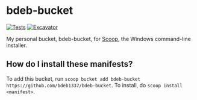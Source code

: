 # bdeb-bucket

[![Tests](https://github.com/bdeb1337/bdeb-bucket/actions/workflows/ci.yml/badge.svg)](https://github.com/bdeb1337/bdeb-bucket/actions/workflows/ci.yml)
[![Excavator](https://github.com/bdeb1337/bdeb-bucket/actions/workflows/excavator.yml/badge.svg)](https://github.com/bdeb1337/bdeb-bucket/actions/workflows/excavator.yml)

My personal bucket, bdeb-bucket, for [Scoop](https://scoop.sh), the Windows command-line installer.

How do I install these manifests?
---------------------------------

To add this bucket, run `scoop bucket add bdeb-bucket https://github.com/bdeb1337/bdeb-bucket`. To install, do `scoop install <manifest>`.
